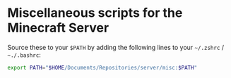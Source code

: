 # Miscellaneous scripts for the Minecraft Server

Source these to your `$PATH` by adding the following lines to your `~/.zshrc` / `~./.bashrc`:

```sh
export PATH="$HOME/Documents/Repositories/server/misc:$PATH"
```
